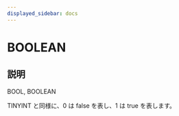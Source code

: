 ```yaml
---
displayed_sidebar: docs
---
```


# BOOLEAN

## 説明

BOOL, BOOLEAN

TINYINT と同様に、0 は false を表し、1 は true を表します。